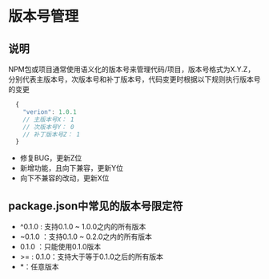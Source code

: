 # 版本号管理

## 说明

  NPM包或项目通常使用语义化的版本号来管理代码/项目，版本号格式为X.Y.Z，分别代表主版本号，次版本号和补丁版本号，代码变更时根据以下规则执行版本号的变更

  ```js
    {
      "verion": 1.0.1
      // 主版本号X： 1
      // 次版本号Y： 0
      // 补丁版本号Z： 1
    }  
  ```

  - 修复BUG，更新Z位
  - 新增功能，且向下兼容，更新Y位
  - 向下不兼容的改动，更新X位

## package.json中常见的版本号限定符

- ^0.1.0 : 支持0.1.0 ~ 1.0.0之内的所有版本
- ~0.1.0 ：支持0.1.0 ~ 0.2.0之内的所有版本
- 0.1.0 ：只能使用0.1.0版本
- &gt;= : 0.1.0：支持大于等于0.1.0之后的所有版本
- *：任意版本


